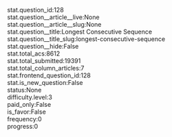 stat.question_id:128  
stat.question__article__live:None  
stat.question__article__slug:None  
stat.question__title:Longest Consecutive Sequence  
stat.question__title_slug:longest-consecutive-sequence  
stat.question__hide:False  
stat.total_acs:8612  
stat.total_submitted:19391  
stat.total_column_articles:7  
stat.frontend_question_id:128  
stat.is_new_question:False  
status:None  
difficulty.level:3  
paid_only:False  
is_favor:False  
frequency:0  
progress:0  
